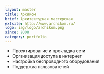 ```yaml
---
layout: master
title: Архиком
brief: Архитектурная мастерская
extsite: http://www.archikom.ru/
logo: img/logo/archikom.png
since: 2008
category: portfolio
---
```


*   Проектирование и прокладка сети
*   Организация доступа в интернет
*   Настройка беспроводного оборудования
*   Поддержка пользователей

